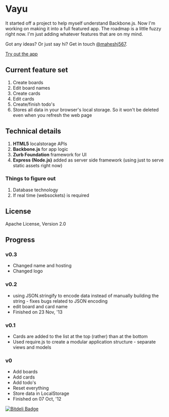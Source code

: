 # Vayu

It started off a project to help myself understand Backbone.js. Now I'm working on making it into a full featured app. The roadmap is a little fuzzy right now. I'm just adding whatever features that are on my mind.

Got any ideas? Or just say hi? Get in touch [@maheshj567](http://twitter.com/maheshj567).

[Try out the app](http://vayu.io)

## Current feature set

1. Create boards
2. Edit board names
3. Create cards
4. Edit cards
5. Create/finish todo's
6. Stores all data in your browser's local storage. So it won't be deleted even when you refresh the web page

## Technical details

1. **HTML5** localstorage APIs
2. **Backbone.js** for app logic
3. **Zurb Foundation** framework for UI
4. **Express (Node.js)** added as server side framework (using just to serve static assets right now)

### Things to figure out
1. Database technology
3. If real time (websockets) is required

## License

Apache License, Version 2.0

## Progress

### v0.3

* Changed name and hosting
* Changed logo

### v0.2

* using JSON.stringify to encode data instead of manually building the string - fixes bugs related to JSON encoding
* edit board and card name
* Finished on 23 Nov, '13

### v0.1

* Cards are added to the list at the top (rather) than at the bottom
* Used require.js to create a modular application structure - separate views and models

### v0

* Add boards
* Add cards
* Add todo's
* Reset everything
* Store data in LocalStorage
* Finished on 07 Oct, '12

[![Bitdeli Badge](https://d2weczhvl823v0.cloudfront.net/maheshj567/vayu/trend.png)](https://bitdeli.com/free "Bitdeli Badge")